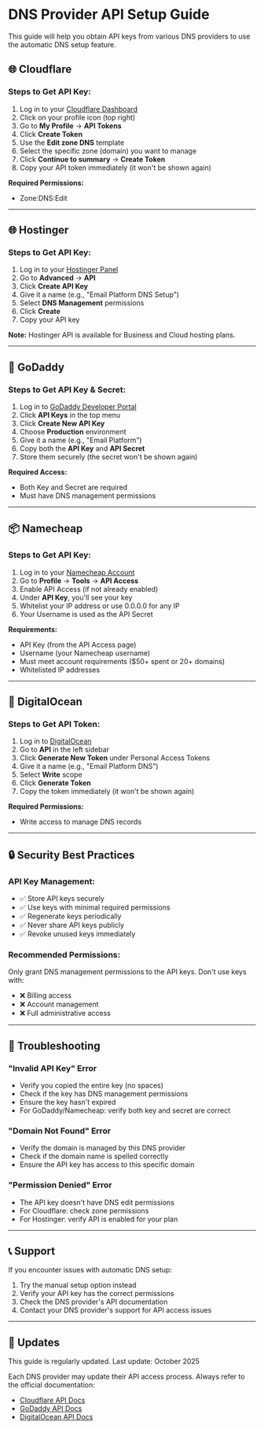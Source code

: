 # DNS Provider API Setup Guide

This guide will help you obtain API keys from various DNS providers to use the automatic DNS setup feature.

## 🌐 Cloudflare

### Steps to Get API Key:
1. Log in to your [Cloudflare Dashboard](https://dash.cloudflare.com)
2. Click on your profile icon (top right)
3. Go to **My Profile** → **API Tokens**
4. Click **Create Token**
5. Use the **Edit zone DNS** template
6. Select the specific zone (domain) you want to manage
7. Click **Continue to summary** → **Create Token**
8. Copy your API token immediately (it won't be shown again)

**Required Permissions:**
- Zone:DNS:Edit

---

## 🌐 Hostinger

### Steps to Get API Key:
1. Log in to your [Hostinger Panel](https://hpanel.hostinger.com)
2. Go to **Advanced** → **API**
3. Click **Create API Key**
4. Give it a name (e.g., "Email Platform DNS Setup")
5. Select **DNS Management** permissions
6. Click **Create**
7. Copy your API key

**Note:** Hostinger API is available for Business and Cloud hosting plans.

---

## 🔧 GoDaddy

### Steps to Get API Key & Secret:
1. Log in to [GoDaddy Developer Portal](https://developer.godaddy.com)
2. Click **API Keys** in the top menu
3. Click **Create New API Key**
4. Choose **Production** environment
5. Give it a name (e.g., "Email Platform")
6. Copy both the **API Key** and **API Secret**
7. Store them securely (the secret won't be shown again)

**Required Access:**
- Both Key and Secret are required
- Must have DNS management permissions

---

## 📦 Namecheap

### Steps to Get API Key:
1. Log in to your [Namecheap Account](https://www.namecheap.com)
2. Go to **Profile** → **Tools** → **API Access**
3. Enable API Access (if not already enabled)
4. Under **API Key**, you'll see your key
5. Whitelist your IP address or use 0.0.0.0 for any IP
6. Your Username is used as the API Secret

**Requirements:**
- API Key (from the API Access page)
- Username (your Namecheap username)
- Must meet account requirements ($50+ spent or 20+ domains)
- Whitelisted IP addresses

---

## 🌊 DigitalOcean

### Steps to Get API Token:
1. Log in to [DigitalOcean](https://cloud.digitalocean.com)
2. Go to **API** in the left sidebar
3. Click **Generate New Token** under Personal Access Tokens
4. Give it a name (e.g., "Email Platform DNS")
5. Select **Write** scope
6. Click **Generate Token**
7. Copy the token immediately (it won't be shown again)

**Required Permissions:**
- Write access to manage DNS records

---

## 🔒 Security Best Practices

### API Key Management:
- ✅ Store API keys securely
- ✅ Use keys with minimal required permissions
- ✅ Regenerate keys periodically
- ✅ Never share API keys publicly
- ✅ Revoke unused keys immediately

### Recommended Permissions:
Only grant DNS management permissions to the API keys. Don't use keys with:
- ❌ Billing access
- ❌ Account management
- ❌ Full administrative access

---

## 🚨 Troubleshooting

### "Invalid API Key" Error
- Verify you copied the entire key (no spaces)
- Check if the key has DNS management permissions
- Ensure the key hasn't expired
- For GoDaddy/Namecheap: verify both key and secret are correct

### "Domain Not Found" Error
- Verify the domain is managed by this DNS provider
- Check if the domain name is spelled correctly
- Ensure the API key has access to this specific domain

### "Permission Denied" Error
- The API key doesn't have DNS edit permissions
- For Cloudflare: check zone permissions
- For Hostinger: verify API is enabled for your plan

---

## 📞 Support

If you encounter issues with automatic DNS setup:
1. Try the manual setup option instead
2. Verify your API key has the correct permissions
3. Check the DNS provider's API documentation
4. Contact your DNS provider's support for API access issues

---

## 🔄 Updates

This guide is regularly updated. Last update: October 2025

Each DNS provider may update their API access process. Always refer to the official documentation:
- [Cloudflare API Docs](https://developers.cloudflare.com/api/)
- [GoDaddy API Docs](https://developer.godaddy.com/doc)
- [DigitalOcean API Docs](https://docs.digitalocean.com/reference/api/)

